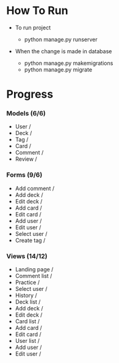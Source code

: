 # How To Run
- To run project
  - python manage.py runserver

- When the change is made in database
  - python manage.py makemigrations
  - python manage.py migrate

# Progress

### Models (6/6)
- User /
- Deck /
- Tag /
- Card /
- Comment /
- Review /

### Forms (9/6)
- Add comment /
- Add deck /
- Edit deck /
- Add card /
- Edit card /
- Add user /
- Edit user /
- Select user /
- Create tag /

### Views (14/12)
- Landing page /
- Comment list /
- Practice /
- Select user /
- History /
- Deck list /
- Add deck /
- Edit deck /
- Card list /
- Add card /
- Edit card /
- User list /
- Add user /
- Edit user /